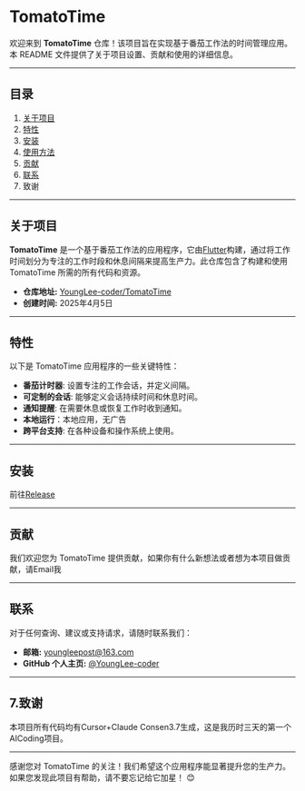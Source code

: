 # TomatoTime

欢迎来到 **TomatoTime** 仓库！该项目旨在实现基于番茄工作法的时间管理应用。本 README 文件提供了关于项目设置、贡献和使用的详细信息。

---

## 目录
1. [关于项目](#关于项目)
2. [特性](#特性)
3. [安装](#安装)
4. [使用方法](#使用方法)
5. [贡献](#贡献)
6. [联系](#联系)
7. 致谢

---

## 关于项目

**TomatoTime** 是一个基于番茄工作法的应用程序，它由[Flutter](https://flutter.dev/)构建，通过将工作时间划分为专注的工作时段和休息间隔来提高生产力。此仓库包含了构建和使用 TomatoTime 所需的所有代码和资源。

- **仓库地址:** [YoungLee-coder/TomatoTime](https://github.com/YoungLee-coder/TomatoTime)
- **创建时间:** 2025年4月5日

---

## 特性

以下是 TomatoTime 应用程序的一些关键特性：

- **番茄计时器**: 设置专注的工作会话，并定义间隔。
- **可定制的会话**: 能够定义会话持续时间和休息时间。
- **通知提醒**: 在需要休息或恢复工作时收到通知。
- **本地运行**：本地应用，无广告
- **跨平台支持**: 在各种设备和操作系统上使用。

---

## 安装

前往[Release](https://github.com/YoungLee-coder/TomatoTime/releases/tag/Release)

---

## 贡献

我们欢迎您为 TomatoTime 提供贡献，如果你有什么新想法或者想为本项目做贡献，请Email我

---

## 联系

对于任何查询、建议或支持请求，请随时联系我们：

- **邮箱:** youngleepost@163.com
- **GitHub 个人主页:** [@YoungLee-coder](https://github.com/YoungLee-coder)

---

## 7.致谢

本项目所有代码均有Cursor+Claude Consen3.7生成，这是我历时三天的第一个AICoding项目。

------

感谢您对 TomatoTime 的关注！我们希望这个应用程序能显著提升您的生产力。如果您发现此项目有帮助，请不要忘记给它加星！ 😊

